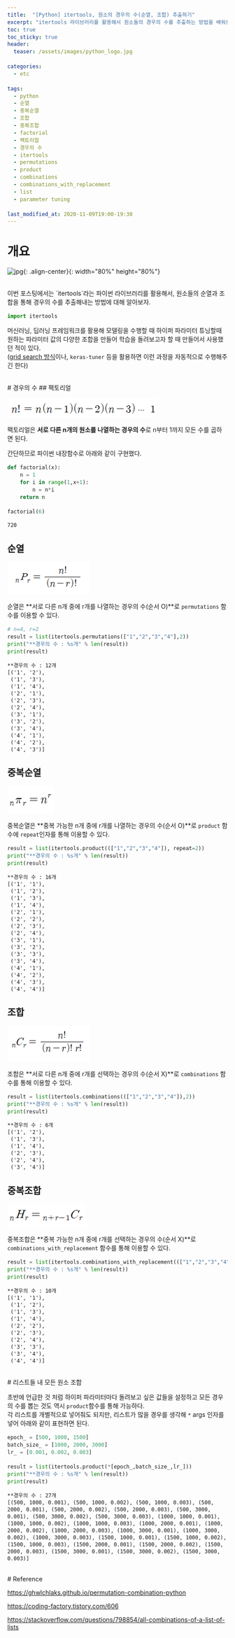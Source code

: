 ```yaml
---
title:  "[Python] itertools, 원소의 경우의 수(순열, 조합) 추출하기"
excerpt: "itertools 라이브러리를 활용해서 원소들의 경우의 수를 추출하는 방법을 배워보자.  "
toc: true
toc_sticky: true
header:
  teaser: /assets/images/python_logo.jpg

categories:
  - etc

tags:
  - python
  - 순열
  - 중복순열
  - 조합
  - 중복조합
  - factorial
  - 팩토리얼
  - 경우의 수
  - itertools
  - permutations
  - product
  - combinations
  - combinations_with_replacement
  - list
  - parameter tuning

last_modified_at: 2020-11-09T19:00-19:30
---
```


# 개요  

![jpg](/assets/images/python_logo.jpg){: .align-center}{: width="80%" height="80%"} 

<br/>
이번 포스팅에서는 `itertools`라는 파이썬 라이브러리를 활용해서, 원소들의 순열과 조합을 통해 경우의 수를 추출해내는 방법에 대해 알아보자.  

```python
import itertools
```

머신러닝, 딥러닝 프레임워크를 활용해 모델링을 수행할 때 하이퍼 파라미터 튜닝할때 원하는 파라미터 값의 다양한 조합을 만들어 학습을 돌려보고자 할 때 만들어서 사용했던 적이 있다.  
([grid search 방식](https://yganalyst.github.io/ml/ML_chap1/#6-1-%EA%B7%B8%EB%A6%AC%EB%93%9C-%ED%83%90%EC%83%89--gridsearchcv)이나, `keras-tuner` 등을 활용하면 이런 과정을 자동적으로 수행해주긴 한다)  


<br/>
# 경우의 수  
## 팩토리얼  

![png](/assets/images/memo/memo_18_f1.png)  

팩토리얼은 **서로 다른 n개의 원소를 나열하는 경우의 수**로 n부터 1까지 모든 수를 곱하면 된다.  

간단하므로 파이썬 내장함수로 아래와 같이 구현했다.  

```python
def factorial(x):
    n = 1
    for i in range(1,x+1):
        n = n*i 
    return n

factorial(6)
```

```
720
```

## 순열  

![png](/assets/images/memo/memo_18_p1.png)  

순열은 **서로 다른 n개 중에 r개를 나열하는 경우의 수(순서 O)**로 `permutations` 함수를 이용할 수 있다.  

```python
# n=4, r=2
result = list(itertools.permutations(["1","2","3","4"],2))
print("**경우의 수 : %s개" % len(result))
print(result)
```

```
**경우의 수 : 12개
[('1', '2'),
 ('1', '3'),
 ('1', '4'),
 ('2', '1'),
 ('2', '3'),
 ('2', '4'),
 ('3', '1'),
 ('3', '2'),
 ('3', '4'),
 ('4', '1'),
 ('4', '2'),
 ('4', '3')]
```
  
## 중복순열  

![png](/assets/images/memo/memo_18_p2.png)  

중복순열은 **중복 가능한 n개 중에 r개를 나열하는 경우의 수(순서 O)**로 `product` 함수에 `repeat`인자를 통해 이용할 수 있다.  

```python
result = list(itertools.product((["1","2","3","4"]), repeat=2))
print("**경우의 수 : %s개" % len(result))
print(result)
```

```
**경우의 수 : 16개
[('1', '1'),
 ('1', '2'),
 ('1', '3'),
 ('1', '4'),
 ('2', '1'),
 ('2', '2'),
 ('2', '3'),
 ('2', '4'),
 ('3', '1'),
 ('3', '2'),
 ('3', '3'),
 ('3', '4'),
 ('4', '1'),
 ('4', '2'),
 ('4', '3'),
 ('4', '4')]
```
  
  
## 조합  

![png](/assets/images/memo/memo_18_c1.png)  

조합은 **서로 다른 n개 중에 r개를 선택하는 경우의 수(순서 X)**로 `combinations` 함수를 통해 이용할 수 있다.  

```python
result = list(itertools.combinations((["1","2","3","4"]),2))
print("**경우의 수 : %s개" % len(result))
print(result)
```

```
**경우의 수 : 6개
[('1', '2'),
 ('1', '3'),
 ('1', '4'),
 ('2', '3'),
 ('2', '4'),
 ('3', '4')]
```
  
  
## 중복조합  

![png](/assets/images/memo/memo_18_c2.png)  

중복조합은 **중복 가능한 n개 중에 r개를 선택하는 경우의 수(순서 X)**로 `combinations_with_replacement` 함수를 통해 이용할 수 있다.  

```python
result = list(itertools.combinations_with_replacement((["1","2","3","4"]),2))
print("**경우의 수 : %s개" % len(result))
print(result)
```

```
**경우의 수 : 10개
[('1', '1'),
 ('1', '2'),
 ('1', '3'),
 ('1', '4'),
 ('2', '2'),
 ('2', '3'),
 ('2', '4'),
 ('3', '3'),
 ('3', '4'),
 ('4', '4')]
```
  
<br/>
# 리스트들 내 모든 원소 조합  

초반에 언급한 것 처럼 하이퍼 파라미터마다 돌려보고 싶은 값들을 설정하고 모든 경우의 수를 뽑는 것도 역시 `product`함수를 통해 가능하다.  
각 리스트를 개별적으로 넣어줘도 되지만, 리스트가 많을 경우를 생각해 `*` args 인자를 넣어 아래와 같이 표현하면 된다.  


```python
epoch_ = [500, 1000, 1500]
batch_size_ = [1000, 2000, 3000]
lr_ = [0.001, 0.002, 0.003]

result = list(itertools.product(*[epoch_,batch_size_,lr_]))
print("**경우의 수 : %s개" % len(result))
print(result)
```

```
**경우의 수 : 27개
[(500, 1000, 0.001), (500, 1000, 0.002), (500, 1000, 0.003), (500, 2000, 0.001), (500, 2000, 0.002), (500, 2000, 0.003), (500, 3000, 0.001), (500, 3000, 0.002), (500, 3000, 0.003), (1000, 1000, 0.001), (1000, 1000, 0.002), (1000, 1000, 0.003), (1000, 2000, 0.001), (1000, 2000, 0.002), (1000, 2000, 0.003), (1000, 3000, 0.001), (1000, 3000, 0.002), (1000, 3000, 0.003), (1500, 1000, 0.001), (1500, 1000, 0.002), (1500, 1000, 0.003), (1500, 2000, 0.001), (1500, 2000, 0.002), (1500, 2000, 0.003), (1500, 3000, 0.001), (1500, 3000, 0.002), (1500, 3000, 0.003)]
```


  
<br/>
# Reference  

https://ghwlchlaks.github.io/permutation-combination-python  

https://coding-factory.tistory.com/606  

https://stackoverflow.com/questions/798854/all-combinations-of-a-list-of-lists  
